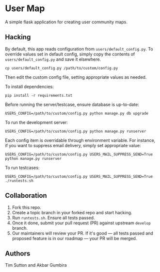 User Map
========

A simple flask application for creating user community maps.

Hacking
-------

By default, this app reads configuration from `users/default_config.py`.
To override values set in default config, simply copy the contents
of `users/default_config.py` and save it elsewhere.

    cp users/default_config.py /path/to/custom/config.py

Then edit the custom config file, setting appropriate values as needed.

To install dependencies:

    pip install -r requirements.txt

Before running the server/testcase, ensure database is up-to-date:

    USERS_CONFIG=/path/to/custom/config.py python manage.py db upgrade

To run the development server:

    USERS_CONFIG=/path/to/custom/config.py python manage.py runserver

Each config item is overridable through environment variable.
For instance, if you want to suppress email delivery, simply set appropriate value:

    USERS_CONFIG=/path/to/custom/config.py USERS_MAIL_SUPPRESS_SEND=True python manage.py runserver

To run testcases:

    USERS_CONFIG=/path/to/custom/config.py USERS_MAIL_SUPPRESS_SEND=True ./runtests.sh

Collaboration
-------------

1. Fork this repo.
2. Create a topic branch in your forked repo and start hacking.
3. Run `runtests.sh`. Ensure all tests passed.
4. Once it done, submit your pull request (PR) against upstream `develop` branch.
5. Our maintainers will review your PR. If it's good — all tests passed and proposed feature is in our roadmap — your PR will be merged.

Authors
-------

Tim Sutton and Akbar Gumbira
